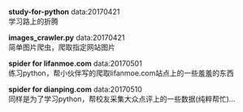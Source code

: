 **study-for-python**  data:20170421   
学习路上的折腾

**images_crawler.py**  data:20170421   
简单图片爬虫，爬取指定网站图片

**spider for lifanmoe.com**  data:20170501   
练习python，帮小伙伴写的爬取lifanmoe.com站点上的一些羞羞的东西

**spider for dianping.com**  data:20170510   
同样是为了学习python，帮校友采集大众点评上的一些数据(纯粹帮忙)...
